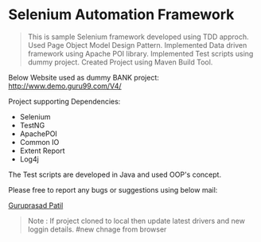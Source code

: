 # Selenium Automation Framework
>This is sample Selenium framework developed using TDD approch.
>Used Page Object Model Design Pattern.
>Implemented Data driven framework using Apache POI library.
>Implemented Test scripts using dummy project.
>Created Project using Maven Build Tool.

Below Website used as dummy BANK project:
http://www.demo.guru99.com/V4/

Project supporting Dependencies:
- Selenium
- TestNG
- ApachePOI
- Common IO
- Extent Report
- Log4j

The Test scripts are developed in Java and used OOP's concept.

Please free to report any bugs or suggestions using below mail:

[Guruprasad Patil](guruprasad.patil1@gmail.com)

>Note : If project cloned to local then update latest drivers and new loggin details.
#new chnage from browser
